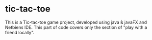 # tic-tac-toe
This is a Tic-tac-toe game project, developed using java &amp; javaFX and Netbiens IDE.
This part of code covers only the section of  "play with a friend locally".
